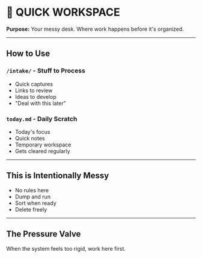 # 🏃 QUICK WORKSPACE

**Purpose:** Your messy desk. Where work happens before it's organized.

---

## How to Use

### `/intake/` - Stuff to Process
- Quick captures
- Links to review
- Ideas to develop
- "Deal with this later"

### `today.md` - Daily Scratch
- Today's focus
- Quick notes
- Temporary workspace
- Gets cleared regularly

---

## This is Intentionally Messy
- No rules here
- Dump and run
- Sort when ready
- Delete freely

---

## The Pressure Valve
When the system feels too rigid, work here first.
